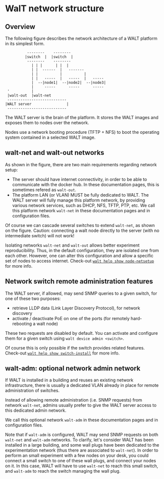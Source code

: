 
# WalT network structure

## Overview

The following figure describes the network architecture of a WALT platform in its simplest form.

```
          --------    --------
         |switch  |  |switch  |
          --------    --------
            | | |      | |  |
            | |  ------  |   -------
            | |          |          |
            | |   -----  |   -----  |   -----
            |  --|node1|  --|node2|  --|node3|
            |     -----      -----      -----
 '          |
 |walt-out  |walt-net
 ---------------------------
|WALT server                |
 ---------------------------
```

The WALT server is the brain of the platform. It stores the WALT images and exposes them
to nodes over the network.

Nodes use a network booting procedure (TFTP + NFS) to boot the operating system contained
in a selected WALT image.


## walt-net and walt-out networks

As shown in the figure, there are two main requirements regarding network setup:
* The server should have internet connectivity, in order to be able to communicate with the docker hub.
  In these documentation pages, this is sometimes refered as `walt-out`.
* The platform LAN (or VLAN) MUST be fully dedicated to WALT. The WALT server will fully manage this
  platform network, by providing various network services, such as DHCP, NFS, TFTP, PTP, etc. We call
  this platform network `walt-net` in these documentation pages and in configuration files.

Of course we can cascade several switches to extend `walt-net`, as shown on the figure.
Caution: connecting a walt node directly to the server (with no intermediate switch) will not work!

Isolating networks `walt-net` and `walt-out` allows better experiment reproducibility. Thus, in the
default configuration, they are isolated one from each other. However, one can alter this configuration
and allow a specific set of nodes to access internet. Check-out [`walt help show node-netsetup`](node-netsetup.md)
for more info.


## Network switch remote administration features

The WALT server, if allowed, may send SNMP queries to a given switch, for one of these two purposes:
* retrieve LLDP data (Link Layer Discovery Protocol), for network discovery
* activate / deactivate PoE on one of the ports (for remotely hard-rebooting a walt node)

These two requests are disabled by default. You can activate and configure them for a given switch
using `walt device admin <switch>`.

Of course this is only possible if the switch provides related features.
Check-out [`walt help show switch-install`](switch-install.md) for more info.


## walt-adm: optional network admin network

If WALT is installed in a building and reuses an existing network infrastructure, there is usually
a dedicated VLAN already in place for remote administration of switches.

Instead of allowing remote administration (i.e. SNMP requests) from network `walt-net`, admins usually
prefer to give the WALT server access to this dedicated admin network.

We call this optional network `walt-adm` in these documentation pages and in configuration files.

Note that if `walt-adm` is configured, WALT may send SNMP requests on both `walt-net` and `walt-adm`
networks. To clarify, let's consider WALT has been installed in a large building, and some wall plugs
have been dedicated to the experimentation network (thus there are associated to `walt-net`).
In order to perform an small experiment with a few nodes on your desk, you could connect a small
switch to one of these wall plugs, and connect your nodes on it. In this case, WALT will have to use
`walt-net` to reach this small switch, and `walt-adm` to reach the switch managing the wall plug.

